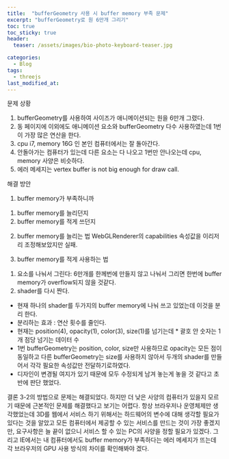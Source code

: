 ```yaml
---
title:  "bufferGeometry 사용 시 buffer memory 부족 문제"
excerpt: "bufferGeometry로 원 6만개 그리기"
toc: true
toc_sticky: true
header:
  teaser: /assets/images/bio-photo-keyboard-teaser.jpg

categories:
  - Blog
tags:
  - threejs
last_modified_at: 
---
```


문제 상황
1. bufferGeometry를 사용하여 사이즈가 애니메이션되는 원을 6만개 그렸다.
2. 동 페이지에 이외에도 애니메이션 요소와 bufferGeometry 다수 사용하였는데 1번이 가장 많은 연산을 한다.
3. cpu i7, memory 16G 인 본인 컴퓨터에서는 잘 돌아간다.
4. 안돌아가는 컴퓨터가 있는데 다른 요소는 다 나오고 1번만 안나오는데 cpu, memory 사양은 비슷하다.
5. 에러 메세지는 vertex buffer is not big enough for draw call.


해결 방안
1. buffer memory가 부족하니까
1) buffer memory를 늘리던지
2) buffer memory를 적게 쓰던지

2. buffer memory를 늘리는 법
WebGLRenderer의 capabilities 속성값을 이리저리 조정해보았지만 실패.

3. buffer memory를 적게 사용하는 법
1) 요소를 나눠서 그린다: 6만개를 한께번에 만들지 않고 나눠서 그리면 한번에 buffer memory가 overflow되지 않을 것같다.
2) shader를 다시 짠다.
- 현재 하나의 shader를 두가지의 buffer memory에 나눠 쓰고 있었는데 이것을 분리 한다.
- 분리하는 효과 : 연산 횟수를 줄인다.
- 현재는 position(4), opacity(1), color(3), size(1)를 넘기는데 * 괄호 안 숫자는 1개 점당 넘기는 데이터 수
- 1번 bufferGeometry는 position, color, size만 사용하므로 opacity는 모든 점이 동일하고 다른 bufferGeometry는 size를 사용하지 않아서 두개의 shader를 만들어서 각각 필요한 속성값만 전달하기로하였다.
- 디자인이 변경될 여지가 있기 때문에 모두 수정되게 남겨 놓는게 놓을 것 같다고 초반에 판단 했었다.

결론
3-2의 방법으로 문제는 해결되었다. 하지만 더 낮은 사양의 컴퓨터가 있을지 모르기 때문에 근본적인 문제를 해결했다고 보기는 어렵다.
항상 브라우저나 운영체제만 생각했었는데 3D를 웹에서 서비스 하기 위해서는 하드웨어의 변수에 대해 생각할 필요가 있다는 것을 알았고 모든 컴퓨터에서 제공할 수 있는 서비스를 만드는 것이 가장 좋겠지만, 요구사항은 늘 끝이 없으니 서비스 할 수 있는 PC의 사양을 정할 필요가 있겠다.
그리고 IE에서는 내 컴퓨터에서도 buffer memory가 부족하다는 에러 메세지가 뜨는데 각 브라우저의 GPU 사용 방식의 차이를 확인해봐야 겠다.
